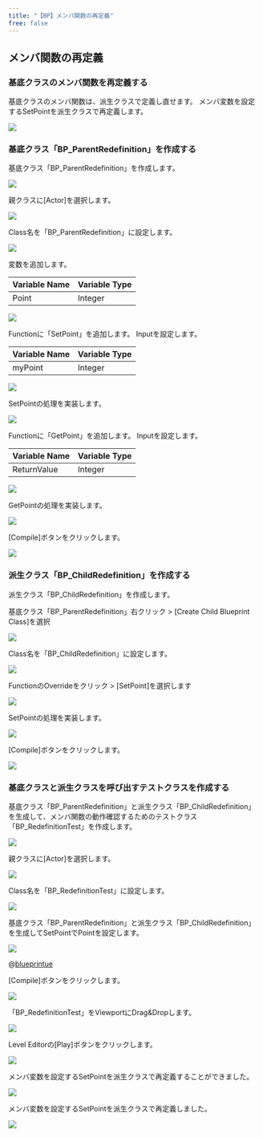 ```yaml
---
title: "【BP】メンバ関数の再定義"
free: false
---
```


## メンバ関数の再定義

### 基底クラスのメンバ関数を再定義する

基底クラスのメンバ関数は、派生クラスで定義し直せます。
メンバ変数を設定するSetPointを派生クラスで再定義します。

![](/images/books/ue5_starter_cpp_and_bp_001/chap_03_cpp-redefinition_of_function/2022-09-17-23-54-22.png)

### 基底クラス「BP_ParentRedefinition」を作成する

基底クラス「BP_ParentRedefinition」を作成します。

![](/images/books/ue5_starter_cpp_and_bp_001/chap_03_bp-redefinition_of_function/2022-09-18-08-46-16.png)

親クラスに[Actor]を選択します。

![](/images/books/ue5_starter_cpp_and_bp_001/chap_03_bp-redefinition_of_function/2022-09-18-08-47-37.png)

Class名を「BP_ParentRedefinition」に設定します。

![](/images/books/ue5_starter_cpp_and_bp_001/chap_03_bp-redefinition_of_function/2022-09-18-09-14-59.png)

変数を追加します。

| Variable Name | Variable Type |
| ------------- | ------------- |
| Point         | Integer       |

![](/images/books/ue5_starter_cpp_and_bp_001/chap_03_bp-redefinition_of_function/2022-09-18-09-01-34.png)

Functionに「SetPoint」を追加します。
Inputを設定します。

| Variable Name | Variable Type |
| ------------- | ------------- |
| myPoint       | Integer       |

![](/images/books/ue5_starter_cpp_and_bp_001/chap_03_bp-redefinition_of_function/2022-09-18-09-07-50.png)

SetPointの処理を実装します。

![](/images/books/ue5_starter_cpp_and_bp_001/chap_03_bp-redefinition_of_function/2022-09-18-09-10-30.png)

Functionに「GetPoint」を追加します。
Inputを設定します。

| Variable Name | Variable Type |
| ------------- | ------------- |
| ReturnValue   | Integer       |

![](/images/books/ue5_starter_cpp_and_bp_001/chap_03_bp-redefinition_of_function/2022-09-18-09-17-48.png)

GetPointの処理を実装します。

![](/images/books/ue5_starter_cpp_and_bp_001/chap_03_bp-redefinition_of_function/2022-09-18-09-19-34.png)

[Compile]ボタンをクリックします。

![](/images/books/ue5_starter_cpp_and_bp_001/chap_03_bp-redefinition_of_function/2022-09-18-09-23-31.png)

### 派生クラス「BP_ChildRedefinition」を作成する

派生クラス「BP_ChildRedefinition」を作成します。

基底クラス「BP_ParentRedefinition」右クリック > [Create Child Blueprint Class]を選択

![](/images/books/ue5_starter_cpp_and_bp_001/chap_03_bp-redefinition_of_function/2022-09-18-09-25-25.png)

Class名を「BP_ChildRedefinition」に設定します。

![](/images/books/ue5_starter_cpp_and_bp_001/chap_03_bp-redefinition_of_function/2022-09-18-09-28-13.png)

FunctionのOverrideをクリック > [SetPoint]を選択します

![](/images/books/ue5_starter_cpp_and_bp_001/chap_03_bp-redefinition_of_function/2022-09-18-09-45-17.png)

SetPointの処理を実装します。

![](/images/books/ue5_starter_cpp_and_bp_001/chap_03_bp-redefinition_of_function/2022-09-18-09-46-22.png)

[Compile]ボタンをクリックします。

![](/images/books/ue5_starter_cpp_and_bp_001/chap_03_bp-redefinition_of_function/2022-09-18-09-48-55.png)

### 基底クラスと派生クラスを呼び出すテストクラスを作成する

基底クラス「BP_ParentRedefinition」と派生クラス「BP_ChildRedefinition」を生成して、メンバ関数の動作確認するためのテストクラス「BP_RedefinitionTest」を作成します。

![](/images/books/ue5_starter_cpp_and_bp_001/chap_03_bp-redefinition_of_function/2022-09-18-09-53-10.png)

親クラスに[Actor]を選択します。

![](/images/books/ue5_starter_cpp_and_bp_001/chap_03_bp-redefinition_of_function/2022-09-18-08-47-37.png)

Class名を「BP_RedefinitionTest」に設定します。

![](/images/books/ue5_starter_cpp_and_bp_001/chap_03_bp-redefinition_of_function/2022-09-18-10-07-07.png)

基底クラス「BP_ParentRedefinition」と派生クラス「BP_ChildRedefinition」を生成してSetPointでPointを設定します。

![](/images/books/ue5_starter_cpp_and_bp_001/chap_03_bp-redefinition_of_function/2022-09-18-10-41-06.png)

@[blueprintue](https://blueprintue.com/render/6ytlakkp/)

[Compile]ボタンをクリックします。

![](/images/books/ue5_starter_cpp_and_bp_001/chap_03_bp-redefinition_of_function/2022-09-18-10-33-13.png)

「BP_RedefinitionTest」をViewportにDrag&Dropします。

![](/images/books/ue5_starter_cpp_and_bp_001/chap_03_bp-redefinition_of_function/2022-09-18-10-38-03.png)

Level Editorの[Play]ボタンをクリックします。

![](/images/books/ue5_starter_cpp_and_bp_001/chap_03_constructor_destructor/2022-07-24-15-50-06.png)

メンバ変数を設定するSetPointを派生クラスで再定義することができました。

![](/images/books/ue5_starter_cpp_and_bp_001/chap_03_bp-redefinition_of_function/2022-09-18-10-44-04.png)

メンバ変数を設定するSetPointを派生クラスで再定義しました。

![](/images/books/ue5_starter_cpp_and_bp_001/chap_03_cpp-redefinition_of_function/2022-09-17-23-54-22.png)
